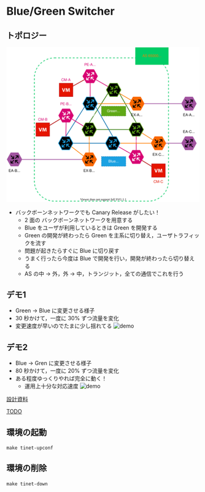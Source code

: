 # Blue/Green Switcher
## トポロジー
![topo](./memo/topo.svg)
- バックボーンネットワークでも Canary Release がしたい！
    - 2 面の バックボーンネットワークを用意する
    - Blue をユーザが利用しているときは Green を開発する
    - Green の開発が終わったら Green を主系に切り替え，ユーザトラフィックを流す
    - 問題が起きたらすぐに Blue に切り戻す
    - うまく行ったら今度は Blue で開発を行い，開発が終わったら切り替える
    - AS の中 → 外，外 → 中，トランジット，全ての通信でこれを行う

## デモ1
- Green → Blue に変更させる様子
- 30 秒かけて，一度に 30% ずつ流量を変化
- 変更速度が早いのでたまに少し揺れてる
![demo](memo/demo-v2-1.gif)

## デモ2
- Blue → Gren に変更させる様子
- 80 秒かけて，一度に 20% ずつ流量を変化
- ある程度ゆっくりやれば完全に動く！
  - 運用上十分な対応速度
![demo](memo/demo-v2-2.gif)



[設計資料](./memo/design.md)

[TODO](./memo/todo.md)

## 環境の起動
`make tinet-upconf`

## 環境の削除
`make tinet-down`